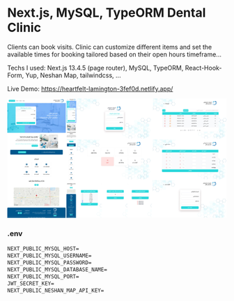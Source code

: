 # Next.js, MySQL, TypeORM Dental Clinic 

Clients can book visits.
Clinic can customize different items and set the available times for booking tailored based on their open hours timeframe...

Techs I used: Next.js 13.4.5 (page router), MySQL, TypeORM, React-Hook-Form, Yup, Neshan Map, tailwindcss, ...

Live Demo: https://heartfelt-lamington-3fef0d.netlify.app/

![Features](https://github.com/mojtabamoradli/Next.js-MySQL-TypeORM-Dental-Clinic/blob/main/Cover.jpg)


### .env
```
NEXT_PUBLIC_MYSQL_HOST=
NEXT_PUBLIC_MYSQL_USERNAME=
NEXT_PUBLIC_MYSQL_PASSWORD=
NEXT_PUBLIC_MYSQL_DATABASE_NAME=
NEXT_PUBLIC_MYSQL_PORT=
JWT_SECRET_KEY=
NEXT_PUBLIC_NESHAN_MAP_API_KEY=
```
